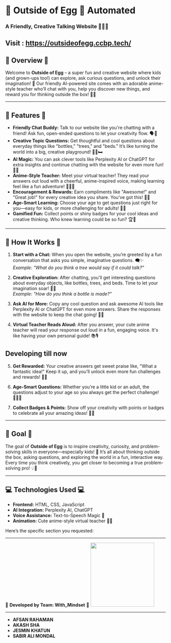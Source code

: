 # 🐣 Outside of Egg 🐣  Automated
### A Friendly, Creative Talking Website 🧑‍🏫✨
Visit : https://outsideofegg.ccbp.tech/
---

## 🌟 Overview 🌟  
Welcome to **Outside of Egg** – a super fun and creative website where kids (and grown-ups too!) can explore, ask curious questions, and unlock their imagination! 🤩 Our friendly AI-powered site comes with an adorable anime-style teacher who’ll chat with you, help you discover new things, and reward you for thinking outside the box! 🎨🌈

---

## 🌸 Features 🌸  
- **Friendly Chat Buddy:** Talk to our website like you're chatting with a friend! Ask fun, open-ended questions to let your creativity flow. 🗣️💭
- **Creative Topic Questions:** Get thoughtful and cool questions about everyday things like "bottles," "trees," and "beds." It’s like turning the world into a big, creative playground! 🍃🍶🛏️
- **AI Magic:** You can ask clever tools like Perplexity AI or ChatGPT for extra insights and continue chatting with the website for even more fun! 🤖✨
- **Anime-Style Teacher:** Meet your virtual teacher! They read your answers out loud with a cheerful, anime-inspired voice, making learning feel like a fun adventure! 🎤👩‍🏫
- **Encouragement & Rewards:** Earn compliments like "Awesome!" and "Great job!" for every creative idea you share. You’ve got this! 🌟🎉
- **Age-Smart Learning:** Choose your age to get questions just right for you—easy for kids, or more challenging for adults! 🧒👵
- **Gamified Fun:** Collect points or shiny badges for your cool ideas and creative thinking. Who knew learning could be so fun? 🏆💎

---

## 🐤 How It Works 🐤  
1. **Start with a Chat:** When you open the website, you’re greeted by a fun conversation that asks you simple, imaginative questions. 🗨️✨  
   *Example: “What do you think a tree would say if it could talk?”*  
   
2. **Creative Exploration:** After chatting, you'll get interesting questions about everyday objects, like bottles, trees, and beds. Time to let your imagination soar! 🚀🍃  
   *Example: “How do you think a bottle is made?”*  

3. **Ask AI for More:** Copy any cool question and ask awesome AI tools like Perplexity AI or ChatGPT for even more answers. Share the responses with the website to keep the chat going! 🤖📝

4. **Virtual Teacher Reads Aloud:** After you answer, your cute anime teacher will read your response out loud in a fun, engaging voice. It's like having your own personal guide! 📚🎙️


## Developing till now
5. **Get Rewarded:** Your creative answers get sweet praise like, "What a fantastic idea!" Keep it up, and you’ll unlock even more fun challenges and rewards! 🏅💖

6. **Age-Smart Questions:** Whether you’re a little kid or an adult, the questions adjust to your age so you always get the perfect challenge! 🧑‍🦱👶

7. **Collect Badges & Points:** Show off your creativity with points or badges to celebrate all your amazing ideas! 🏅🎊

---

## 🎯 Goal 🎯  
The goal of **Outside of Egg** is to inspire creativity, curiosity, and problem-solving skills in everyone—especially kids! 🌟 It’s all about thinking outside the box, asking questions, and exploring the world in a fun, interactive way. Every time you think creatively, you get closer to becoming a true problem-solving pro! 💡🚀

---

## 💻 Technologies Used 💻  
- **Frontend:** HTML, CSS, JavaScript  
- **AI Integration:** Perplexity AI, ChatGPT  
- **Voice Assistance:** Text-to-Speech Magic 🎤  
- **Animation:** Cute anime-style virtual teacher 🤖✨

Here’s the specific section you requested:

---

💼 **Developed by Team: With_Mindset** 💼
<img src="https://res.cloudinary.com/dmttn34te/image/upload/v1733070758/logo_ktr3sq.jpg" width="200" height="200" />

------------------------------------------

* **AFSAN RAHAMAN**  
* **AKASH SHA**  
* **JESMIN KHATUN**  
* **SABIR ALI MONDAL**  
